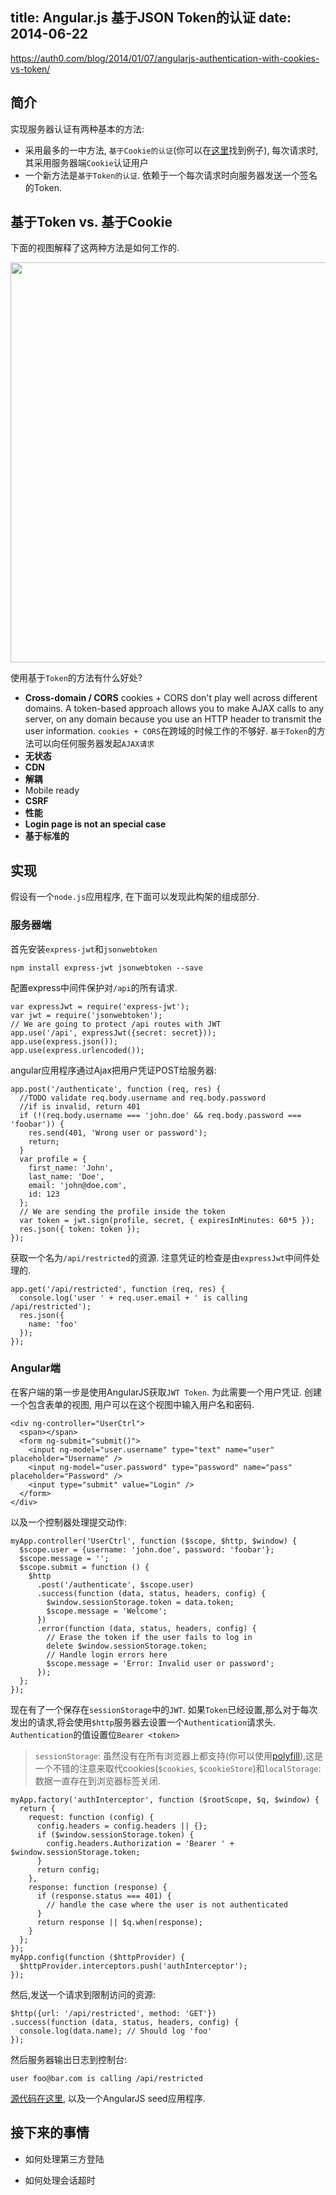 title: Angular.js 基于JSON Token的认证
date: 2014-06-22
---


[https://auth0.com/blog/2014/01/07/angularjs-authentication-with-cookies-vs-token/
][2]

## 简介

实现服务器认证有两种基本的方法:

- 采用最多的一中方法, `基于Cookie的认证`(你可以在[这里][1]找到例子), 每次请求时,其采用服务器端`Cookie`认证用户
- 一个新方法是`基于Token的认证`. 依赖于一个每次请求时向服务器发送一个签名的Token.

<!-- more -->

## 基于Token vs. 基于Cookie

下面的视图解释了这两种方法是如何工作的.


<img style="width:640px" src="/assets/posts/2014-06-11-angularjs-authentication-with-cookies-vs-token/cookie-token-auth.png"/>

使用基于`Token`的方法有什么好处?

- **Cross-domain / CORS** cookies + CORS don't play well across different domains. A token-based approach allows you to make AJAX calls to any server, on any domain because you use an HTTP header to transmit the user information.
`cookies + CORS`在跨域的时候工作的不够好. `基于Token`的方法可以向任何服务器发起`AJAX请求`
- **无状态**
- **CDN**
- **解耦**
- Mobile ready
- **CSRF**
- **性能**
- **Login page is not an special case**
- **基于标准的**


## 实现

假设有一个`node.js`应用程序, 在下面可以发现此构架的组成部分.

### 服务器端

首先安装`express-jwt`和`jsonwebtoken`

```
npm install express-jwt jsonwebtoken --save
```

配置express中间件保护对`/api`的所有请求.

```
var expressJwt = require('express-jwt');
var jwt = require('jsonwebtoken');
// We are going to protect /api routes with JWT
app.use('/api', expressJwt({secret: secret}));
app.use(express.json());
app.use(express.urlencoded());
```

angular应用程序通过Ajax把用户凭证POST给服务器:

```
app.post('/authenticate', function (req, res) {
  //TODO validate req.body.username and req.body.password
  //if is invalid, return 401
  if (!(req.body.username === 'john.doe' && req.body.password === 'foobar')) {
    res.send(401, 'Wrong user or password');
    return;
  }
  var profile = {
    first_name: 'John',
    last_name: 'Doe',
    email: 'john@doe.com',
    id: 123
  };
  // We are sending the profile inside the token
  var token = jwt.sign(profile, secret, { expiresInMinutes: 60*5 });
  res.json({ token: token });
});
```

获取一个名为`/api/restricted`的资源. 注意凭证的检查是由`expressJwt`中间件处理的.

```
app.get('/api/restricted', function (req, res) {
  console.log('user ' + req.user.email + ' is calling /api/restricted');
  res.json({
    name: 'foo'
  });
});
```

### Angular端

在客户端的第一步是使用AngularJS获取`JWT Token`. 为此需要一个用户凭证. 创建一个包含表单的视图, 用户可以在这个视图中输入用户名和密码.

```
<div ng-controller="UserCtrl">
  <span></span>
  <form ng-submit="submit()">
    <input ng-model="user.username" type="text" name="user" placeholder="Username" />
    <input ng-model="user.password" type="password" name="pass" placeholder="Password" />
    <input type="submit" value="Login" />
  </form>
</div>
```

以及一个控制器处理提交动作:

```
myApp.controller('UserCtrl', function ($scope, $http, $window) {
  $scope.user = {username: 'john.doe', password: 'foobar'};
  $scope.message = '';
  $scope.submit = function () {
    $http
      .post('/authenticate', $scope.user)
      .success(function (data, status, headers, config) {
        $window.sessionStorage.token = data.token;
        $scope.message = 'Welcome';
      })
      .error(function (data, status, headers, config) {
        // Erase the token if the user fails to log in
        delete $window.sessionStorage.token;
        // Handle login errors here
        $scope.message = 'Error: Invalid user or password';
      });
  };
});
```

现在有了一个保存在`sessionStorage`中的`JWT`. 如果`Token`已经设置,那么对于每次发出的请求,将会使用`$http`服务器去设置一个`Authentication`请求头. `Authentication`的值设置位`Bearer <token>`

> `sessionStorage`: 虽然没有在所有浏览器上都支持(你可以使用[polyfill][3]),这是一个不错的注意来取代cookies(`$cookies`, `$cookieStore`)和`localStorage`: 数据一直存在到浏览器标签关闭.

```
myApp.factory('authInterceptor', function ($rootScope, $q, $window) {
  return {
    request: function (config) {
      config.headers = config.headers || {};
      if ($window.sessionStorage.token) {
        config.headers.Authorization = 'Bearer ' + $window.sessionStorage.token;
      }
      return config;
    },
    response: function (response) {
      if (response.status === 401) {
        // handle the case where the user is not authenticated
      }
      return response || $q.when(response);
    }
  };
});
myApp.config(function ($httpProvider) {
  $httpProvider.interceptors.push('authInterceptor');
});
```

然后,发送一个请求到限制访问的资源:

```
$http({url: '/api/restricted', method: 'GET'})
.success(function (data, status, headers, config) {
  console.log(data.name); // Should log 'foo'
});
```

然后服务器输出日志到控制台:

```
user foo@bar.com is calling /api/restricted
```

[源代码在这里][4], 以及一个AngularJS seed应用程序.

## 接下来的事情

- 如何处理第三方登陆
- 如何处理会话超时


  [1]: http://frederiknakstad.com/authentication-in-single-page-applications-with-angular-js/
  [2]: https://auth0.com/blog/2014/01/07/angularjs-authentication-with-cookies-vs-token/
  [3]: https://github.com/inexorabletash/polyfill/blob/master/storage.js
  [4]: https://github.com/auth0/angular-token-auth